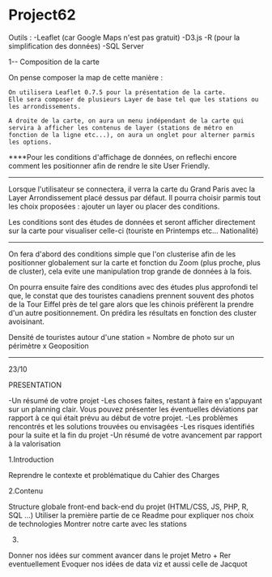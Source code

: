 # Project62

Outils :
	-Leaflet (car Google Maps n'est pas gratuit)
	-D3.js
	-R (pour la simplification des données)
	-SQL Server


1-- Composition de la carte

On pense composer la map de cette manière :

	On utilisera Leaflet 0.7.5 pour la présentation de la carte.
	Elle sera composer de plusieurs Layer de base tel que les stations ou les arrondissements.

    A droite de la carte, on aura un menu indépendant de la carte qui servira à afficher les contenus de layer (stations de métro en fonction de la ligne etc...), on aura un onglet pour alterner parmis les options.
	
****Pour les conditions d'affichage de données, on reflechi encore comment les positionner afin de rendre le site User Friendly.

_____

Lorsque l'utilisateur se connectera, il verra la carte du Grand Paris avec la Layer Arrondissement placé dessus par défaut.
Il pourra choisir parmis tout les choix proposées : ajouter un layer ou placer des conditions.

Les conditions sont des études de données et seront afficher directement sur la carte pour visualiser celle-ci (touriste en Printemps etc... Nationalité)

____
On fera d'abord des conditions simple que l'on clusterise afin de les positionner globalement sur la carte et fonction du Zoom (plus proche, plus de cluster), cela evite une manipulation trop grande de données à la fois.

On pourra ensuite faire des conditions avec des études plus approfondi tel que, le constat que des touristes canadiens prennent souvent des photos de la Tour Eiffel près de tel gare alors que les chinois préfèrent la prendre d'un autre positionnement.
On prédira les résultats en fonction des cluster avoisinant.


Densité de touristes autour d'une station = Nombre de photo sur un périmètre x Geoposition 

	
-------

23/10

PRESENTATION

-Un résumé de votre projet
-Les choses faites, restant à faire en s'appuyant sur un planning clair. Vous pouvez présenter les éventuelles déviations par rapport à ce qui était prévu au début de votre projet.
-Les problèmes rencontrés et les solutions trouvées ou envisagées
-Les risques identifiés pour la suite et la fin du projet
-Un résumé de votre avancement par rapport à la valorisation

1.Introduction 

Reprendre le contexte et problématique du Cahier des Charges

2.Contenu

Structure globale front-end back-end du projet (HTML/CSS, JS, PHP, R, SQL ...)
Utiliser la première partie de ce Readme pour expliquer nos choix de technologies
Montrer notre carte avec les stations 


3.

Donner nos idées sur comment avancer dans le projet
Metro + Rer eventuellement
Evoquer nos idées de data viz et aussi celle de Jacquot

    
